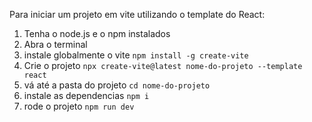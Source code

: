 Para iniciar um projeto em vite utilizando o template do React:
1. Tenha o node.js e o npm instalados
2. Abra o terminal
3. instale globalmente o vite `npm install -g create-vite`
4. Crie o projeto `npx create-vite@latest nome-do-projeto --template react`
5. vá até a pasta do projeto `cd nome-do-projeto`
6. instale as dependencias `npm i`
7. rode o projeto `npm run dev`
